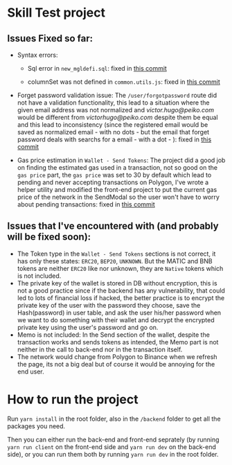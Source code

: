 # Skill Test project

## Issues Fixed so far:

- Syntax errors:
    - Sql error in `new_mgldefi.sql`: fixed in [this commit](https://github.com/k3rn3lpanicc/skill-test/commit/c89f4bf908e9d0994e2f78a7063cf58e8a2c744b)

    - columnSet was not defined in `common.utils.js`: fixed in [this commit](https://github.com/k3rn3lpanicc/skill-test/commit/246f0171228f6525e9babd5e3d17fd3f0b69f9ff)

- Forget password validation issue: The `/user/forgotpassword` route did not have a validation functionality, this lead to a situation where the given email address was not normalized and _victor.hugo@peiko.com_ would be different from _victorhugo@peiko.com_ despite them be equal and this lead to inconsistency (since the registered email would be saved as normalized email - with no dots - but the email that forget password deals with searchs for a email - with a dot - ): fixed in [this commit](https://github.com/k3rn3lpanicc/skill-test/commit/9a9f04ee4d382bcace7452239ea676d10a1ebedb)
- Gas price estimation in `Wallet - Send Tokens`: The project did a good job on finding the estimated gas used in a transaction, not so good on the `gas price` part, the `gas price` was set to 30 by default which lead to pending and never accepting transactions on Polygon, I've wrote a helper utility and modified the front-end project to put the current gas price of the network in the SendModal so the user won't have to worry about pending transactions: fixed in [this commit](https://github.com/k3rn3lpanicc/skill-test/commit/701a20512a3f246dfd0e8e39b090470493dda61c)

## Issues that I've encountered with (and probably will be fixed soon):

- The Token type in the `Wallet - Send Tokens` sections is not correct, it has only these states: `ERC20`, `BEP20`, `UNKNOWN`. But the MATIC and BNB tokens are neither `ERC20` like nor unknown, they are `Native` tokens which is not included.
- The private key of the wallet is stored in DB without encryption, this is not a good practice since if the backend has any vulnerability, that could led to lots of financial loss if hacked, the better practice is to encrypt the private key of the user with the password they choose, save the Hash(password) in user table, and ask the user his/her password when we want to do something with their wallet and decrypt the encrypted private key using the user's password and go on.
- Memo is not included: In the Send section of the wallet, despite the transaction works and sends tokens as intended, the Memo part is not neither in the call to back-end nor in the transaction itself.
- The network would change from Polygon to Binance when we refresh the page, its not a big deal but of course it would be annoying for the end user.


# How to run the project

Run `yarn install` in the root folder, also in the `/backend` folder to get all the packages you need.

Then you can either run the back-end and front-end seprately (by running `yarn run client` on the front-end side and `yarn run dev` on the back-end side), or you can run them both by running `yarn run dev` in the root folder.
